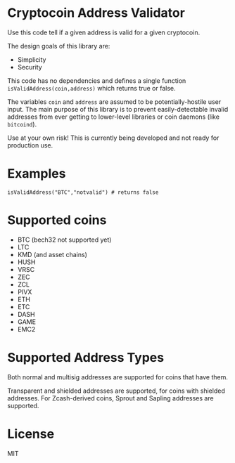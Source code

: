 # Cryptocoin Address Validator

Use this code tell if a given address is valid for a given cryptocoin.

The design goals of this library are:
  * Simplicity
  * Security

This code has no dependencies and defines a single function
`isValidAddress(coin,address)` which returns true or false.

The variables `coin` and `address` are assumed to be potentially-hostile user input. The main purpose of this library is to prevent easily-detectable invalid addresses from ever getting to lower-level libraries or coin daemons (like `bitcoind`).

Use at your own risk! This is currently being developed and not ready
for production use.

# Examples

    isValidAddress("BTC","notvalid") # returns false

# Supported coins

  * BTC (bech32 not supported yet)
  * LTC
  * KMD (and asset chains)
  * HUSH
  * VRSC
  * ZEC
  * ZCL
  * PIVX
  * ETH
  * ETC
  * DASH
  * GAME
  * EMC2

# Supported Address Types

Both normal and multisig addresses are supported for coins that have
them.

Transparent and shielded addresses are supported, for coins with
shielded addresses. For Zcash-derived coins, Sprout and Sapling
addresses are supported.

# License

MIT

